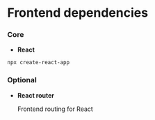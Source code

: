 # Frontend dependencies

### Core

- **React**

`npx create-react-app`

### Optional

- **React router**

    Frontend routing for React
